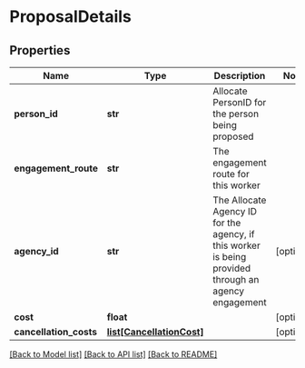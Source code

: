 # ProposalDetails

## Properties
Name | Type | Description | Notes
------------ | ------------- | ------------- | -------------
**person_id** | **str** | Allocate PersonID for the person being proposed | 
**engagement_route** | **str** | The engagement route for this worker | 
**agency_id** | **str** | The Allocate Agency ID for the agency, if this worker is being provided through an agency engagement | [optional] 
**cost** | **float** |  | [optional] 
**cancellation_costs** | [**list[CancellationCost]**](CancellationCost.md) |  | [optional] 

[[Back to Model list]](../README.md#documentation-for-models) [[Back to API list]](../README.md#documentation-for-api-endpoints) [[Back to README]](../README.md)


